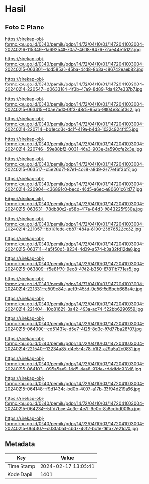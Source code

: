 # Hasil

## Foto C Plano

https://sirekap-obj-formc.kpu.go.id/0340/pemilu/pdpr/14/72/04/10/03/1472041003004-20240216-115349--1a692548-70a7-46d8-9476-72ae44e15122.jpg

https://sirekap-obj-formc.kpu.go.id/0340/pemilu/pdpr/14/72/04/10/03/1472041003004-20240215-063301--1cd585a6-45ba-44d8-8b3a-d86742eaeb82.jpg

https://sirekap-obj-formc.kpu.go.id/0340/pemilu/pdpr/14/72/04/10/03/1472041003004-20240214-220547--d0633184-4f3b-47a9-8d89-7da427e337b7.jpg

https://sirekap-obj-formc.kpu.go.id/0340/pemilu/pdpr/14/72/04/10/03/1472041003004-20240215-063415--f0ae7ad3-0ff3-48c5-95ab-9004e3c5f3d2.jpg

https://sirekap-obj-formc.kpu.go.id/0340/pemilu/pdpr/14/72/04/10/03/1472041003004-20240214-220714--bb1ecd3d-dc1f-419a-b4d3-1032c924f455.jpg

https://sirekap-obj-formc.kpu.go.id/0340/pemilu/pdpr/14/72/04/10/03/1472041003004-20240214-220746--59e88bf2-0031-46a3-903e-2a590cfe2c3e.jpg

https://sirekap-obj-formc.kpu.go.id/0340/pemilu/pdpr/14/72/04/10/03/1472041003004-20240215-063517--c5e26d7f-87e1-4c68-a8d9-2e77ef6f3bf7.jpg

https://sirekap-obj-formc.kpu.go.id/0340/pemilu/pdpr/14/72/04/10/03/1472041003004-20240214-220904--c36891c0-becd-46d5-a6ec-a80601c61d77.jpg

https://sirekap-obj-formc.kpu.go.id/0340/pemilu/pdpr/14/72/04/10/03/1472041003004-20240215-063631--78db80c2-e58b-417a-84d3-9843225f930a.jpg

https://sirekap-obj-formc.kpu.go.id/0340/pemilu/pdpr/14/72/04/10/03/1472041003004-20240214-221057--bb10fede-cb87-484a-8190-23878522cc32.jpg

https://sirekap-obj-formc.kpu.go.id/0340/pemilu/pdpr/14/72/04/10/03/1472041003004-20240215-063711--4a5f50d5-8234-4d09-a574-b3a32fd12da8.jpg

https://sirekap-obj-formc.kpu.go.id/0340/pemilu/pdpr/14/72/04/10/03/1472041003004-20240215-063809--f5e81f70-9ec8-47d2-b350-87811b771ee5.jpg

https://sirekap-obj-formc.kpu.go.id/0340/pemilu/pdpr/14/72/04/10/03/1472041003004-20240214-221331--c509c84e-aef9-455d-9e56-5d6beb668a4e.jpg

https://sirekap-obj-formc.kpu.go.id/0340/pemilu/pdpr/14/72/04/10/03/1472041003004-20240214-221404--10c81629-3a42-493a-ac74-522bb6290559.jpg

https://sirekap-obj-formc.kpu.go.id/0340/pemilu/pdpr/14/72/04/10/03/1472041003004-20240215-064000--cd51437e-d5e7-4f25-8d3c-97d77ba28707.jpg

https://sirekap-obj-formc.kpu.go.id/0340/pemilu/pdpr/14/72/04/10/03/1472041003004-20240214-221540--12234a85-d4e5-4c78-b1f2-a29a5a2c0831.jpg

https://sirekap-obj-formc.kpu.go.id/0340/pemilu/pdpr/14/72/04/10/03/1472041003004-20240215-064103--095a5ae9-14d5-4ea8-97de-cd4dfdc931d6.jpg

https://sirekap-obj-formc.kpu.go.id/0340/pemilu/pdpr/14/72/04/10/03/1472041003004-20240215-064148--f9d1434c-bd0b-4007-a17b-33f94d219a66.jpg

https://sirekap-obj-formc.kpu.go.id/0340/pemilu/pdpr/14/72/04/10/03/1472041003004-20240215-064234--5ffd7bce-4c3e-4e7f-9e0c-8a8cdbd0015a.jpg

https://sirekap-obj-formc.kpu.go.id/0340/pemilu/pdpr/14/72/04/10/03/1472041003004-20240215-064307--c03fa0a3-cbd7-40f2-bc1e-f6fa77e21d70.jpg


## Metadata

| Key        | Value               |
| ---------- | ------------------- |
| Time Stamp | 2024-02-17 13:05:41 |
| Kode Dapil | 1401                |



